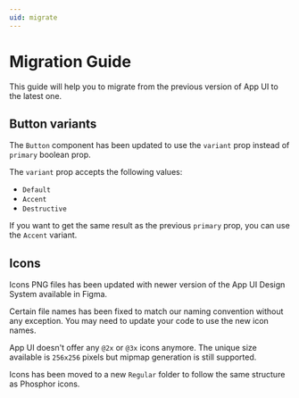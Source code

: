 ```yaml
---
uid: migrate
---
```


# Migration Guide

This guide will help you to migrate from the previous version of App UI to the latest one.

## Button variants

The `Button` component has been updated to use the `variant` prop instead of `primary` boolean prop. 

The `variant` prop accepts the following values:

- `Default`
- `Accent`
- `Destructive`

If you want to get the same result as the previous `primary` prop, you can use the `Accent` variant.

## Icons

Icons PNG files has been updated with newer version of the App UI Design System available in Figma.

Certain file names has been fixed to match our naming convention without any exception. 
You may need to update your code to use the new icon names.

App UI doesn't offer any `@2x` or `@3x` icons anymore. The unique size available is `256x256` pixels 
but mipmap generation is still supported.

Icons has been moved to a new `Regular` folder to follow the same structure as Phosphor icons.
